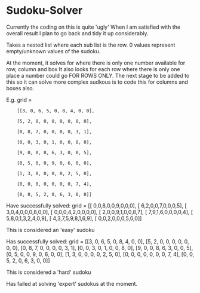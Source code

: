 # Sudoku-Solver

Currently the coding on this is quite 'ugly'
When I am satisfied with the overall result I plan to go back and tidy it up considerably.

Takes a nested list where each sub list is the row.
0 values represent empty/unknown values of the sudoku.

At the moment, it solves for where there is only one number available for row, column and box
It also looks for each row where there is only one place a number could go FOR ROWS ONLY.
The next stage to be added to this so it can solve more complex sudkous is to code this for columns and boxes also.

E.g.
grid = 

        [[3, 0, 6, 5, 0, 8, 4, 0, 0],

        [5, 2, 0, 0, 0, 0, 0, 0, 0],
        
        [0, 8, 7, 0, 0, 0, 0, 3, 1],
        
        [0, 0, 3, 0, 1, 0, 0, 8, 0],
        
        [9, 0, 0, 8, 6, 3, 0, 0, 5],
        
        [0, 5, 0, 0, 9, 0, 6, 0, 0],
        
        [1, 3, 0, 0, 0, 0, 2, 5, 0],
        
        [0, 0, 0, 0, 0, 0, 0, 7, 4],
        
        [0, 0, 5, 2, 0, 6, 3, 0, 0]]
        

Have successfully solved:
grid = [[ 0,0,8,0,0,9,0,0,0],
        [ 6,2,0,0,7,0,0,0,5],
        [ 3,0,4,0,0,0,8,0,0],
        [ 0,0,0,4,2,0,0,0,0],
        [ 2,0,0,9,1,0,0,8,7],
        [ 7,9,1,6,0,0,0,0,4],
        [ 5,8,0,1,3,2,4,0,9],
        [ 4,3,7,5,9,8,1,6,9],
        [ 0,0,2,0,0,0,5,0,0]]

This is considered an 'easy' sudoku

Has successfully solved:
grid = [[3, 0, 6, 5, 0, 8, 4, 0, 0],
        [5, 2, 0, 0, 0, 0, 0, 0, 0],
        [0, 8, 7, 0, 0, 0, 0, 3, 1],
        [0, 0, 3, 0, 1, 0, 0, 8, 0],
        [9, 0, 0, 8, 6, 3, 0, 0, 5],
        [0, 5, 0, 0, 9, 0, 6, 0, 0],
        [1, 3, 0, 0, 0, 0, 2, 5, 0],
        [0, 0, 0, 0, 0, 0, 0, 7, 4],
        [0, 0, 5, 2, 0, 6, 3, 0, 0]]
        
 This is considered a 'hard' sudoku
 
 Has failed at solving 'expert' sudokus at the moment.
